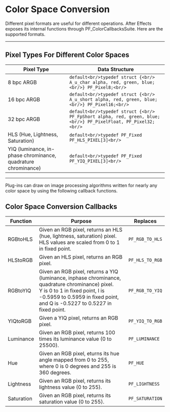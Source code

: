 # Color Space Conversion

Different pixel formats are useful for different operations. After Effects exposes its internal functions through PF_ColorCallbacksSuite. Here are the supported formats.

---

## Pixel Types For Different Color Spaces

| **Pixel Type**                                                | **Data Structure**                                                                                                 |
|---------------------------------------------------------------|--------------------------------------------------------------------------------------------------------------------|
| 8 bpc ARGB                                                    | ```default<br/>typedef struct {<br/>  A_u_char alpha, red, green, blue;<br/>} PF_Pixel8;<br/>```                   |
| 16 bpc ARGB                                                   | ```default<br/>typedef struct {<br/>  A_u_short alpha, red, green, blue;<br/>} PF_Pixel16;<br/>```                 |
| 32 bpc ARGB                                                   | ```default<br/>typedef struct {<br/>  PF_FpShort alpha, red, green, blue;<br/>} PF_PixelFloat, PF_Pixel32;<br/>``` |
| HLS (Hue, Lightness, Saturation)                              | ```default<br/>typedef PF_Fixed PF_HLS_PIXEL[3]<br/>```                                                            |
| YIQ (luminance, in-phase chrominance, quadrature chrominance) | ```default<br/>typedef PF_Fixed PF_YIQ_PIXEL[3]<br/>```                                                            |

---

Plug-ins can draw on image processing algorithms written for nearly any color space by using the following callback functions.

## Color Space Conversion Callbacks

| **Function**   | **Purpose**                                                                                                                                                                                                         | **Replaces**    |
|----------------|---------------------------------------------------------------------------------------------------------------------------------------------------------------------------------------------------------------------|-----------------|
| RGBtoHLS       | Given an RGB pixel, returns an HLS (hue, lightness, saturation) pixel. HLS values are scaled from 0 to 1 in fixed point.                                                                                            | `PF_RGB_TO_HLS` |
| HLStoRGB       | Given an HLS pixel, returns an RGB pixel.                                                                                                                                                                           | `PF_HLS_TO_RGB` |
| RGBtoYIQ       | Given an RGB pixel, returns a YIQ (luminance, inphase chrominance, quadrature chrominance) pixel.<br/>Y is 0 to 1 in fixed point, I is -0.5959 to 0.5959 in fixed point, and Q is -0.5227 to 0.5227 in fixed point. | `PF_RGB_TO_YIQ` |
| YIQtoRGB       | Given a YIQ pixel, returns an RGB pixel.                                                                                                                                                                            | `PF_YIQ_TO_RGB` |
| Luminance      | Given an RGB pixel, returns 100 times its luminance value (0 to 25500).                                                                                                                                             | `PF_LUMINANCE`  |
| Hue            | Given an RGB pixel, eturns its hue angle mapped from 0 to 255, where 0 is 0 degrees and 255 is 360 degrees.                                                                                                         | `PF_HUE`        |
| Lightness      | Given an RGB pixel, returns its lightness value (0 to 255).                                                                                                                                                         | `PF_LIGHTNESS`  |
| Saturation     | Given an RGB pixel, returns its saturation value (0 to 255).                                                                                                                                                        | `PF_SATURATION` |
